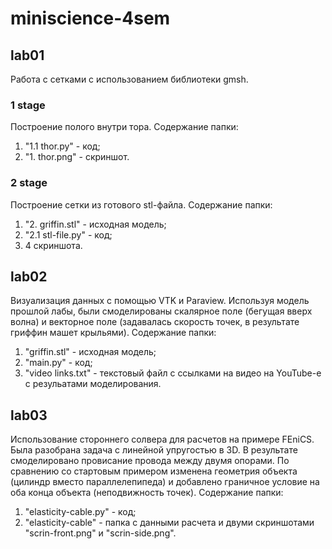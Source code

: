 # miniscience-4sem
## lab01
Работа с сетками с использованием библиотеки gmsh.
### 1 stage
Построение полого внутри тора. 
Содержание папки:
1. "1.1 thor.py" - код;
2. "1. thor.png" - скриншот.

### 2 stage
Построение сетки из готового stl-файла.
Содержание папки:
1. "2. griffin.stl" - исходная модель;
2. "2.1 stl-file.py" - код;
3. 4 скриншота.

## lab02
Визуализация данных с помощью VTK и Paraview.
Используя модель прошлой лабы, были смоделированы скалярное поле (бегущая вверх волна) и векторное поле (задавалась скорость точек, в результате гриффин машет крыльями).
Содержание папки:
1. "griffin.stl" - исходная модель;
2. "main.py" - код;
3. "video links.txt" - текстовый файл с ссылками на видео на YouTube-е с резульатами моделирования.

## lab03
Использование стороннего солвера для расчетов на примере FEniCS.
Была разобрана задача с линейной упругостью в 3D. В результате смоделировано провисание провода между двумя опорами. По сравнению со стартовым примером изменена геометрия объекта (цилиндр вместо параллелепипеда) и добавлено граничное условие на оба конца объекта (неподвижность точек).
Содержание папки:
1. "elasticity-cable.py" - код;
2. "elasticity-cable" - папка с данными расчета и двуми скриншотами "scrin-front.png" и "scrin-side.png".